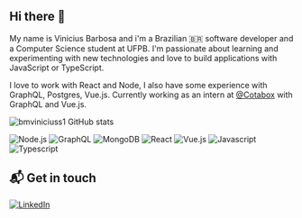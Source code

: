 ## Hi there 👋

My name is Vinicius Barbosa and i'm a Brazilian 🇧🇷 software developer and a Computer Science student at UFPB. I'm passionate about learning and experimenting with new technologies and love to build applications with JavaScript or TypeScript.

I love to work with React and Node, I also have some experience with GraphQL, Postgres, Vue.js. Currently working as an intern at [@Cotabox](https://github.com/Cotabox) with GraphQL and Vue.js.

![bmviniciuss1 GitHub stats](https://github-readme-stats.vercel.app/api?username=bmviniciuss&count_private=true&show_icons=true&hide=contribs)

![Node.js](https://img.shields.io/badge/Node.js-43853D?style=for-the-badge&logo=node.js&logoColor=white)
![GraphQL](https://img.shields.io/badge/GraphQl-E10098?style=for-the-badge&logo=graphql&logoColor=white)
![MongoDB](https://img.shields.io/badge/MongoDB-4EA94B?style=for-the-badge&logo=mongodb&logoColor=white)
![React](https://img.shields.io/badge/React-20232A?style=for-the-badge&logo=react&logoColor=61DAFB)
![Vue.js](https://img.shields.io/badge/Vue.js-35495E?style=for-the-badge&logo=vue.js&logoColor=4FC08D)
![Javascript](https://img.shields.io/badge/JavaScript-323330?style=for-the-badge&logo=javascript&logoColor=F7DF1E)
![Typescript](https://img.shields.io/badge/TypeScript-007ACC?style=for-the-badge&logo=typescript&logoColor=white)

## 📬 Get in touch
[![LinkedIn](https://img.shields.io/badge/LinkedIn-0077B5?style=for-the-badge&logo=linkedin&logoColor=white)](https://www.linkedin.com/in/vinicius-barbosa-7321b4148/)
